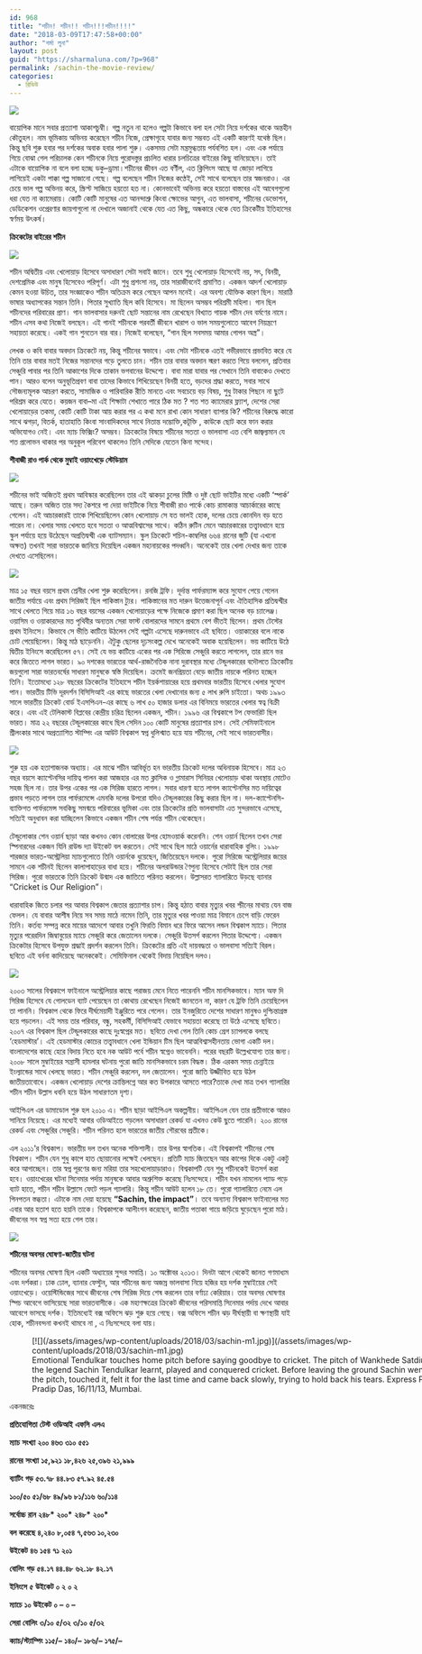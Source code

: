 ```yaml
---
id: 968
title: "শচীন! শচীন!! শচীন!!!শচীন!!!!"
date: "2018-03-09T17:47:58+00:00"
author: "শর্মা লুনা"
layout: post
guid: "https://sharmaluna.com/?p=968"
permalink: /sachin-the-movie-review/
categories:
  - রিভিউ
---
```


[![](/assets/images/wp-content/uploads/2018/03/sachin-poster-1.jpg)](/assets/images/wp-content/uploads/2018/03/sachin-poster-1.jpg)

<span style="font-weight: 400;">বায়োপিক মানে সবার প্রত্যাশা আকাশচুম্বী। গল্প নতুন না হলেও গল্পটা কিভাবে বলা হল সেটা নিয়ে দর্শকের থাকে অন্তহীন কৌতুহল। নাম ভূমিকায় অভিনয় করেছেন শচীন নিজে, প্রেক্ষাগৃহে যাবার জন্য সম্ভবত এই একটি কারণই যথেষ্ঠ ছিল। কিন্তু ছবি শুরু হবার পর দর্শকের অবাক হবার পালা শুরু। একসময় সেটা মন্ত্রমুগ্ধতায় পর্যবশিত হল। এবং এক পর্যায়ে গিয়ে বোঝা গেল পরিচালক</span> <span style="font-weight: 400;">কেন</span> <span style="font-weight: 400;">শচীনকে</span> <span style="font-weight: 400;">নিয়ে পুরোদস্তুর প্রচলিত ধারার চলচিত্রের বাইরের কিছু বানিয়েছেন।</span> <span style="font-weight: 400;">তাই এটাকে বায়োপিক না বলে বলা হচ্ছে ডকু</span><span style="font-weight: 400;">–</span><span style="font-weight: 400;">ড্রামা</span><span style="font-weight: 400;">।</span><span style="font-weight: 400;">শচীনের</span> <span style="font-weight: 400;">জীবন</span> <span style="font-weight: 400;">এত</span> <span style="font-weight: 400;">বর্ণীল</span><span style="font-weight: 400;">, </span><span style="font-weight: 400;">এত</span> <span style="font-weight: 400;">ক্লিপিংস</span> <span style="font-weight: 400;">আছে</span> <span style="font-weight: 400;">যা</span> <span style="font-weight: 400;">জোড়া</span> <span style="font-weight: 400;">লাগিয়ে</span> <span style="font-weight: 400;">লাগিয়েই</span> <span style="font-weight: 400;">একটা</span> <span style="font-weight: 400;">পাক্কা</span> <span style="font-weight: 400;">গল্প</span> <span style="font-weight: 400;">সাজানো</span> <span style="font-weight: 400;">গেছে।</span> <span style="font-weight: 400;">গল্প</span> <span style="font-weight: 400;">বলেছেন</span> <span style="font-weight: 400;">শচীন</span> <span style="font-weight: 400;">নিজের</span> <span style="font-weight: 400;">কণ্ঠেই</span><span style="font-weight: 400;">, </span><span style="font-weight: 400;">সেই</span> <span style="font-weight: 400;">সাথে</span> <span style="font-weight: 400;">বলেছেন</span> <span style="font-weight: 400;">তার</span> <span style="font-weight: 400;">স্বজনরাও।</span> <span style="font-weight: 400;">এর</span> <span style="font-weight: 400;">চেয়ে</span> <span style="font-weight: 400;">ভাল</span> <span style="font-weight: 400;">গল্প</span> <span style="font-weight: 400;">অভিনয়</span> <span style="font-weight: 400;">করে</span><span style="font-weight: 400;">, </span><span style="font-weight: 400;">স্ক্রিপ্ট</span> <span style="font-weight: 400;">সাজিয়ে</span> <span style="font-weight: 400;">হয়তো</span> <span style="font-weight: 400;">হত</span> <span style="font-weight: 400;">না। কোনভাবেই</span> <span style="font-weight: 400;">অভিনয়</span> <span style="font-weight: 400;">করে</span> <span style="font-weight: 400;">হয়তো</span> <span style="font-weight: 400;">বাস্তবের</span> <span style="font-weight: 400;">এই</span> <span style="font-weight: 400;">আবেগগুলো</span> <span style="font-weight: 400;">ধরা</span> <span style="font-weight: 400;">যেত</span> <span style="font-weight: 400;">না</span> <span style="font-weight: 400;">ক্যামেরায়।</span> <span style="font-weight: 400;">কোটি</span> <span style="font-weight: 400;">কোটি</span> <span style="font-weight: 400;">মানুষের</span> <span style="font-weight: 400;">এত</span> <span style="font-weight: 400;">আনন্দাশ্রু</span> <span style="font-weight: 400;">কিংবা</span> <span style="font-weight: 400;">ক্ষোভের</span> <span style="font-weight: 400;">আগুন</span><span style="font-weight: 400;">, </span><span style="font-weight: 400;">এত</span> <span style="font-weight: 400;">ভালবাসা</span><span style="font-weight: 400;">, </span><span style="font-weight: 400;">শচীনের ডেভোশন, ডেডিকেশন</span><span style="font-weight: 400;"> ও</span><span style="font-weight: 400;">প্রেরণার</span> <span style="font-weight: 400;">জায়গাগুলো</span> <span style="font-weight: 400;">না</span> <span style="font-weight: 400;">দেখালে</span> <span style="font-weight: 400;">অজানাই</span> <span style="font-weight: 400;">থেকে</span> <span style="font-weight: 400;">যেত</span> <span style="font-weight: 400;">এত</span> <span style="font-weight: 400;">কিছু</span><span style="font-weight: 400;">, </span><span style="font-weight: 400;">অন্ধকারে</span> <span style="font-weight: 400;">থেকে</span> <span style="font-weight: 400;">যেত</span> <span style="font-weight: 400;">ক্রিকেটীয়</span> <span style="font-weight: 400;">ইতিহাসের</span> <span style="font-weight: 400;">স্বর্ণময়</span> <span style="font-weight: 400;">উৎকর্ষ</span><span style="font-weight: 400;">। </span>

**ক্রিকেটের বাইরের শচীন**

[![](/assets/images/wp-content/uploads/2018/03/Salomi-Pinto-right-with-Sachin-in-1989.jpg)](/assets/images/wp-content/uploads/2018/03/Salomi-Pinto-right-with-Sachin-in-1989.jpg)

<span style="font-weight: 400;">শচীন</span> <span style="font-weight: 400;">অদ্বিতীয়</span> <span style="font-weight: 400;">এবং</span> <span style="font-weight: 400;">খেলোয়াড়</span> <span style="font-weight: 400;">হিসেবে</span> <span style="font-weight: 400;">অসাধারণ</span> <span style="font-weight: 400;">সেটা</span> <span style="font-weight: 400;">সবাই</span> <span style="font-weight: 400;">জানে।</span> <span style="font-weight: 400;">তবে</span> <span style="font-weight: 400;">শুধু</span> <span style="font-weight: 400;">খেলোয়াড়</span> <span style="font-weight: 400;">হিসেবেই</span> <span style="font-weight: 400;">নয়</span><span style="font-weight: 400;">, </span><span style="font-weight: 400;">সৎ</span><span style="font-weight: 400;">, </span><span style="font-weight: 400;">বিনয়ী</span><span style="font-weight: 400;">, </span><span style="font-weight: 400;">দেশপ্রেমিক</span> <span style="font-weight: 400;">এবং</span> <span style="font-weight: 400;">মানুষ</span> <span style="font-weight: 400;">হিসেবেও</span> <span style="font-weight: 400;">পরিপূর্ণ।</span> <span style="font-weight: 400;">এটা</span> <span style="font-weight: 400;">শুধু</span> <span style="font-weight: 400;">প্রশংসা</span> <span style="font-weight: 400;">নয়</span><span style="font-weight: 400;">, </span><span style="font-weight: 400;">তার</span> <span style="font-weight: 400;">সারাজীবনেই</span> <span style="font-weight: 400;">প্রমাণিত</span><span style="font-weight: 400;">। </span><span style="font-weight: 400;">একজন</span> <span style="font-weight: 400;">আদর্শ</span> <span style="font-weight: 400;">খেলোয়াড়</span> <span style="font-weight: 400;">কেমন</span> <span style="font-weight: 400;">হওয়া</span> <span style="font-weight: 400;">উচিত</span><span style="font-weight: 400;">, </span><span style="font-weight: 400;">তার</span> <span style="font-weight: 400;">সংজ্ঞাকেও</span> <span style="font-weight: 400;">শচীন</span> <span style="font-weight: 400;">অতিক্রম</span> <span style="font-weight: 400;">করে</span> <span style="font-weight: 400;">গেছেন</span> <span style="font-weight: 400;">আপন</span> <span style="font-weight: 400;">মনেই।</span> <span style="font-weight: 400;">এর</span> <span style="font-weight: 400;">অবশ্য</span> <span style="font-weight: 400;">যৌক্তিক</span> <span style="font-weight: 400;">কারণ</span> <span style="font-weight: 400;">ছিল।</span> <span style="font-weight: 400;">মারাঠি</span> <span style="font-weight: 400;">ভাষার</span> <span style="font-weight: 400;">অধ্যাপকের</span> <span style="font-weight: 400;">সন্তান</span> <span style="font-weight: 400;">তিনি।</span> <span style="font-weight: 400;">পিতার</span> <span style="font-weight: 400;">সুখ্যাতি</span> <span style="font-weight: 400;">ছিল</span> <span style="font-weight: 400;">কবি</span> <span style="font-weight: 400;">হিসেবে।</span> <span style="font-weight: 400;">মা</span> <span style="font-weight: 400;">ছিলেন</span> <span style="font-weight: 400;">অসম্ভব</span> <span style="font-weight: 400;">পরিশ্রমী</span> <span style="font-weight: 400;">মহিলা।</span> <span style="font-weight: 400;">গান</span> <span style="font-weight: 400;">ছিল</span> <span style="font-weight: 400;">শচীনদের</span> <span style="font-weight: 400;">পরিবারের</span> <span style="font-weight: 400;">প্রাণ।</span> <span style="font-weight: 400;">গান</span> <span style="font-weight: 400;">ভালবাসার</span> <span style="font-weight: 400;">দরুনই</span> <span style="font-weight: 400;">ছোট</span> <span style="font-weight: 400;">সন্তানের</span> <span style="font-weight: 400;">নাম</span> <span style="font-weight: 400;">রেখেছেন</span> <span style="font-weight: 400;">বিখ্যাত</span> <span style="font-weight: 400;">গায়ক</span> <span style="font-weight: 400;">শচীন</span> <span style="font-weight: 400;">দেব</span> <span style="font-weight: 400;">বর্মণের</span> <span style="font-weight: 400;">নামে।</span> <span style="font-weight: 400;">শচীন</span> <span style="font-weight: 400;">এসব</span> <span style="font-weight: 400;">কথা</span> <span style="font-weight: 400;">নিজেই</span> <span style="font-weight: 400;">বলছেন। এই গানই শচীনকে পরবর্তী জীবনে খারাপ ও ভাল সময়গুলোতে আবেগ নিয়ন্ত্রণে সহায়তা করেছে। একই গান শুনতেন বার বার। নিজেই বলেছেন, “গান ছিল সবসময় আমার গোপন অস্ত্র”।</span>

<span style="font-weight: 400;">লেখক ও কবি</span> <span style="font-weight: 400;">বাবার</span> <span style="font-weight: 400;">অবদান</span> <span style="font-weight: 400;">ক্রিকেটে</span> <span style="font-weight: 400;">নয়</span><span style="font-weight: 400;">, </span><span style="font-weight: 400;">কিন্তু</span> <span style="font-weight: 400;">শচীনের</span> <span style="font-weight: 400;">স্বভাবে।</span> <span style="font-weight: 400;">এবং</span> <span style="font-weight: 400;">সেটা</span> <span style="font-weight: 400;">শচীনকে</span> <span style="font-weight: 400;">এতই</span> <span style="font-weight: 400;">গভীরভাবে</span> <span style="font-weight: 400;">প্রভাবিত</span> <span style="font-weight: 400;">করে</span> <span style="font-weight: 400;">যে</span> <span style="font-weight: 400;">তিনি</span> <span style="font-weight: 400;">তার</span> <span style="font-weight: 400;">বাবার</span> <span style="font-weight: 400;">মতই</span> <span style="font-weight: 400;">নিজের</span> <span style="font-weight: 400;">সন্তানদের</span> <span style="font-weight: 400;">গড়ে</span> <span style="font-weight: 400;">তুলতে</span> <span style="font-weight: 400;">চান।</span> <span style="font-weight: 400;">শচীন</span> <span style="font-weight: 400;">তার</span> <span style="font-weight: 400;">বাবার</span> <span style="font-weight: 400;">অবদান</span> <span style="font-weight: 400;">স্মরণ</span> <span style="font-weight: 400;">করতে</span> <span style="font-weight: 400;">গিয়ে</span> <span style="font-weight: 400;">বললেন</span><span style="font-weight: 400;">, </span><span style="font-weight: 400;">প্রতিবার</span> <span style="font-weight: 400;">সেঞ্চুরি</span> <span style="font-weight: 400;">পাবার</span> <span style="font-weight: 400;">পর</span> <span style="font-weight: 400;">তিনি</span> <span style="font-weight: 400;">আকাশের</span> <span style="font-weight: 400;">দিকে</span> <span style="font-weight: 400;">তাকান</span> <span style="font-weight: 400;">ভগবানের</span> <span style="font-weight: 400;">উদ্দেশ্যে।</span> <span style="font-weight: 400;">বাবা</span> <span style="font-weight: 400;">মারা</span> <span style="font-weight: 400;">যাবার</span> <span style="font-weight: 400;">পর</span> <span style="font-weight: 400;">সেখানে</span> <span style="font-weight: 400;">তিনি</span> <span style="font-weight: 400;">বাবাকেও</span> <span style="font-weight: 400;">দেখতে</span> <span style="font-weight: 400;">পান।</span> <span style="font-weight: 400;">আরও</span> <span style="font-weight: 400;">বলেন</span> <span style="font-weight: 400;">অনুভূতিপ্রবণ</span> <span style="font-weight: 400;">বাবা</span> <span style="font-weight: 400;">তাদের</span> <span style="font-weight: 400;">কিভাবে</span> <span style="font-weight: 400;">শিখিয়েছেন</span> <span style="font-weight: 400;">বিনয়ী</span> <span style="font-weight: 400;">হতে</span><span style="font-weight: 400;">, </span><span style="font-weight: 400;">বড়দের</span> <span style="font-weight: 400;">শ্রদ্ধা</span> <span style="font-weight: 400;">করতে</span><span style="font-weight: 400;">, </span><span style="font-weight: 400;">সবার</span> <span style="font-weight: 400;">সাথে</span> <span style="font-weight: 400;">সৌজন্যমূলক</span> <span style="font-weight: 400;">আচরণ</span> <span style="font-weight: 400;">করতে</span><span style="font-weight: 400;">, </span><span style="font-weight: 400;">সামাজিক</span> <span style="font-weight: 400;">ও</span> <span style="font-weight: 400;">পারিবারিক</span> <span style="font-weight: 400;">রীতি</span> <span style="font-weight: 400;">মানতে</span> <span style="font-weight: 400;">এবং</span> <span style="font-weight: 400;">সবচেয়ে</span> <span style="font-weight: 400;">বড়</span> <span style="font-weight: 400;">বিষয়</span><span style="font-weight: 400;">, </span><span style="font-weight: 400;">শুধু</span> <span style="font-weight: 400;">টাকার</span> <span style="font-weight: 400;">পিছনে</span> <span style="font-weight: 400;">না</span> <span style="font-weight: 400;">ছুটে</span> <span style="font-weight: 400;">পরিশ্রম</span> <span style="font-weight: 400;">করে</span> <span style="font-weight: 400;">যেতে।</span> <span style="font-weight: 400;">কয়জন</span> <span style="font-weight: 400;">বাবা</span><span style="font-weight: 400;">–</span><span style="font-weight: 400;">মা</span> <span style="font-weight: 400;">এই</span> <span style="font-weight: 400;">শিক্ষাটা</span> <span style="font-weight: 400;">শেখাতে</span> <span style="font-weight: 400;">পারে</span> <span style="font-weight: 400;">ঠিক</span> <span style="font-weight: 400;">মত</span><span style="font-weight: 400;"> ? </span><span style="font-weight: 400;">শত</span> <span style="font-weight: 400;">শত</span> <span style="font-weight: 400;">ক্যামেরার</span> <span style="font-weight: 400;">ফ্ল্যাশ</span><span style="font-weight: 400;">, </span><span style="font-weight: 400;">দেশের</span> <span style="font-weight: 400;">সেরা</span> <span style="font-weight: 400;">খেলোয়াড়ের</span> <span style="font-weight: 400;">তকমা</span><span style="font-weight: 400;">, </span><span style="font-weight: 400;">কোটি</span> <span style="font-weight: 400;">কোটি</span> <span style="font-weight: 400;">টাকা</span> <span style="font-weight: 400;">আয়</span> <span style="font-weight: 400;">করার</span> <span style="font-weight: 400;">পর</span> <span style="font-weight: 400;">এ</span> <span style="font-weight: 400;">কথা</span> <span style="font-weight: 400;">মনে</span> <span style="font-weight: 400;">রাখা</span> <span style="font-weight: 400;">কোন</span> <span style="font-weight: 400;">সাধারণ</span> <span style="font-weight: 400;">ব্যাপার</span> <span style="font-weight: 400;">কি</span><span style="font-weight: 400;">? </span><span style="font-weight: 400;">শচীনের</span> <span style="font-weight: 400;">বিরুদ্ধে</span> <span style="font-weight: 400;">কারো</span> <span style="font-weight: 400;">সাথে</span> <span style="font-weight: 400;">ঝগড়া</span><span style="font-weight: 400;">, </span><span style="font-weight: 400;">বিতর্ক</span><span style="font-weight: 400;">, </span><span style="font-weight: 400;">হাতাহাতি</span> <span style="font-weight: 400;">কিংবা</span> <span style="font-weight: 400;">সাংবাদিকদের</span> <span style="font-weight: 400;">সাথে</span> <span style="font-weight: 400;">নিতান্ত</span> <span style="font-weight: 400;">দম্ভোক্তি</span><span style="font-weight: 400;">,</span><span style="font-weight: 400;">কটূক্তি</span><span style="font-weight: 400;"> , </span><span style="font-weight: 400;">কাউকে</span> <span style="font-weight: 400;">ছোট</span> <span style="font-weight: 400;">করে</span> <span style="font-weight: 400;">ফান</span> <span style="font-weight: 400;">করার</span> <span style="font-weight: 400;">অভিযোগও</span> <span style="font-weight: 400;">নেই।</span> <span style="font-weight: 400;">এবং</span> <span style="font-weight: 400;">ম্যাচ</span> <span style="font-weight: 400;">ফিক্সিং</span><span style="font-weight: 400;">? </span><span style="font-weight: 400;">অসম্ভব।</span> <span style="font-weight: 400;">ক্রিকেটের</span> <span style="font-weight: 400;">বিষয়ে</span> <span style="font-weight: 400;">শচীনের</span> <span style="font-weight: 400;">সততা</span> <span style="font-weight: 400;">ও</span> <span style="font-weight: 400;">ভালবাসা</span> <span style="font-weight: 400;">এত</span> <span style="font-weight: 400;">বেশি</span> <span style="font-weight: 400;">জাজ্বল্যমান</span> <span style="font-weight: 400;">যে</span> <span style="font-weight: 400;">শত</span> <span style="font-weight: 400;">প্রলোভন</span> <span style="font-weight: 400;">থাকার</span> <span style="font-weight: 400;">পর</span> <span style="font-weight: 400;">অনুকূল</span> <span style="font-weight: 400;">পরিবেশ</span> <span style="font-weight: 400;">থাকলেও</span> <span style="font-weight: 400;">তিনি সেদিকে যেতেন কিনা সন্দেহ। </span>

**শীবাজী রাও পার্ক থেকে মুম্বাই ওয়াংখেড়ে স্টেডিয়াম**

[![](/assets/images/wp-content/uploads/2018/03/Sachin-even-as-a-kid-had-that-hungry-look.jpg)](/assets/images/wp-content/uploads/2018/03/Sachin-even-as-a-kid-had-that-hungry-look.jpg)

<span style="font-weight: 400;">শচীনের ভাই অজিতই প্রথম আবিস্কার করেছিলেন তার এই ঝাকড়া চুলের মিষ্টি ও দুষ্ট ছোট ভাইটির মধ্যে একটি ‘স্পার্ক’ আছে। তরুন অজিত তার সদ্য কৈশরে পা দেয়া ভাইটিকে নিয়ে শীবাজী রাও পার্কে কোচ রামাকান্ত আচার্কারের কাছে গেলেন। এই আচারকারই তাকে শিখিয়েছিলেন কোন খেলোয়াড় সে যত ভালই হোক, দলের চেয়ে কোনদিন বড় হতে পারেন না। খেলার সময় খেলতে হবে সততা ও আত্মবিশ্বাসের সাথে। কঠিন রুটিন মেনে আচারকারের তত্ত্বাবধানে হয়ে স্কুল পর্যায়ে হয়ে উঠেছেন অপ্রতিদ্বন্দ্বী এক ব্যাটসম্যান। স্কুল ক্রিকেটে শচিন-কাম্বলির ৬৬৪ রানের জুটি (যা এখনো অক্ষত) তখনই সারা ভারতকে জানিয়ে দিয়েছিল একজন মহানায়কের পদধ্বনি। অনেকেই তার খেলা দেখার জন্য তাকে দেখতে এসেছিলেন।</span>

[![](/assets/images/wp-content/uploads/2018/03/Sachin-interview.jpg)](/assets/images/wp-content/uploads/2018/03/Sachin-interview.jpg)

<span style="font-weight: 400;">মাত্র ১৫ বছর বয়সে প্রথম শ্রেনীর খেলা শুরু করেছিলেন। রনজি ট্রফি। দূর্দান্ত পার্ফরম্যান্স করে সুযোগ পেয়ে গেলেন জাতীয় পর্যায়ে এবং প্রথম সিরিজই ছিল পাকিস্তান ট্যুর। পাকিস্তানের মত দারুন উত্তেজনাপূর্ন এবং ঐতিহাসিক প্রতিদ্বন্দ্বীর সাথে খেলতে গিয়ে মাত্র ১৬ বছর বয়সের একজন খেলোয়াড়ের পক্ষে নিজেকে প্রমাণ করা ছিল অনেক বড় চ্যালেঞ্জ। ওয়াসিম ও ওয়াকারদের মত পৃথিবীর অন্যতম সেরা ফাস্ট বোলারদের সামনে প্রথমে বেশ ভীতই ছিলেন। প্রথম টেস্টের প্রথম ইনিংসে। কিভাবে সে ভীতি কাটিয়ে উঠলেন সেই গল্পটা এসেছে দারুনভাবে এই ছবিতে। ওয়াকারের বলে নাকে চোট পেয়েছিলেন। কিন্তু মাঠ ছাড়েননি। ঐটুকু ছেলের দৃঢ়সংকল্প দেখে অনেকেই অবাক হয়েছিলেন। ভয় কাটিয়ে উঠে দ্বিতীয় ইনিংসে করেছিলেন ৫৭। সেই যে ভয় কাটিয়ে একের পর এক সিরিজে সেঞ্চুরি করতে লাগলেন, তার রানে ভর করে জিততে লাগল ভারত। ৯০ দশকের ভারতের আর্থ-রাজনৈতিক নানা দুরাবস্থার মধ্যে টেন্ডুলকারের বদৌলতে ক্রিকেটিয় জয়গুলো সারা ভারতবর্ষের সাধারণ মানুষকে স্বস্তি দিয়েছিল। ক্রমেই জনপ্রিয়তা বেড়ে জাতীয় নায়কে পরিনত হচ্ছেন তিনি। ইতোমধ্যে ১২৮ বছরের ক্রিকেটের ইতিহাসে শচীন ইয়র্কশায়ারের হয়ে প্রথমবার ভারতীয় হিসেবে খেলার সুযোগ পান। ভারতীয় টিভি দূরদর্শন বিসিসিআই এর কাছে ভারতের খেলা দেখানোর জন্য ৫ লাখ রুপি চাইতো। অথচ ১৯৯৩ সালে ভারতীয় ক্রিকেট বোর্ড ইএসপিএন-এর কাছে ৬ লাখ ৫০ হাজার ডলার এর বিনিময়ে ভারতের খেলার স্বত্ব বিক্রী করে। এবং এই টেলিকাস্ট বিপ্লবের কেন্দ্রীয় চরিত্র ছিলেন একজন, শচীন। ১৯৯৬ এর বিশ্বকাপে টপ ফেভারিট ছিল ভারত। মাত্র ২২ বছরের টেন্ডুলকারের কাধে ছিল সেদিন ১০০ কোটি মানুষের প্রত্যাশার চাপ। সেই সেমিফাইনালে শ্রীলংকার সাথে অপ্রত্যাশিত স্টাম্পিং এর আউট বিশ্বকাপ স্বপ্ন ধুলিশ্মাত হয়ে যায় শচীনের, সেই সাথে ভারতবাসীর।</span>

[![](/assets/images/wp-content/uploads/2018/03/tendulkar-ganguly-dravid-laxman.jpg)](/assets/images/wp-content/uploads/2018/03/tendulkar-ganguly-dravid-laxman.jpg)

<span style="font-weight: 400;">শুরু হয় এক হতাশাজনক অধ্যায়। এর মাঝে শচীন আবির্ভূত হন ভারতীয় ক্রিকেট দলের অধিনায়ক হিসেবে। মাত্র ২৩ বছর বয়সে ক্যাপ্টেনসির দায়িত্ব পালন করা আজহার এর মত ক্লাসিক ও গ্লামারাস সিনিয়র খেলোয়াড় থাকা অবস্থায় মোটেও সহজ ছিল না। তার উপর একের পর এক সিরিজ হারতে লাগল। সবার ধারণা হতে লাগল ক্যাপ্টেনসির মত দায়িত্বের প্রভাব পড়তে লাগল তার পার্ফরমেন্সে এমনকি দলের উপরো যদিও টেন্ডুলকারের কিছু করার ছিল না। দল-ক্যাপ্টেনসি-ব্যাক্তিগত পার্ফরমেন্স সবকিছু সমন্ময়ে পরিবারের ভূমিকা এবং তার ক্রিকেটের প্রতি ভালবাসাটা এত সুন্দরভাবে এসেছে, সত্যিই অনুধাবন করা যাচ্ছিলেন কিভাবে একজন শচীন শেষ পর্যন্ত শচীন থেকেছেন। </span>

<span style="font-weight: 400;">টেন্ডুলোকার শেন ওয়ার্ন ছাড়া আর কখনও কোন বোলারের উপর হোমওয়ার্ক করেননি। শেন ওয়ার্ন ছিলেন তখন সেরা স্পিনারদের একজন যিনি রাউন্ড দ্যা উইকেট বল করতেন। সেই সাথে ছিল মাঠে ওয়ার্নের ধারাবাহিক বুলিং। ১৯৯৮ শারজার ভারত-অস্ট্রেলিয়া ম্যাচগুলোতে তিনি ওয়ার্নকে ধুয়েছেন, জিতিয়েছেন দলকে। পুরো সিরিজে অস্ট্রেলিয়ার জয়ের সামনে এক শচীনই ছিলেন কালাপাহাড়ের বাধা হয়ে। শচীনের অলরাউন্ডার ণৈপুন্য হিসেবে সেটাই ছিল তার সেরা সিরিজ। পুরো ভারতকে তিনি ক্রিকেট উন্মাদ এক জাতিতে পরিনত করলেন। উল্লাসরত গ্যালারিতে উড়ছে ব্যানার “Cricket is Our Religion”।</span>

<span style="font-weight: 400;">ধারাবাহিক জিতে চলার পর আবার বিশ্বকাপ জেতার প্রত্যাশার চাপ। কিন্তু হঠাত বাবার মৃত্যুর খবর শ্চীনের মাথায় যেন বাজ ফেলল। যে বাবার আশীষ নিয়ে সব সময় মাঠে নামেন তিনি, তার মৃত্যুর খবর পাওয়া মাত্র বিমানে চেপে বাড়ি ফেরেন তিনি। কর্তব্য সম্পন্ন করে মায়ের আদেশে আবার তখুনি ফিরতি বিমান ধরে ফিরে আসেন লন্ডন বিশ্বকাপ ম্যাচে। পিতার মৃত্যুর পরেরদিন জিম্বাবুয়ের ম্যাচে সেঞ্চুরি করে জেতালেন দলকে। সেঞ্চুরি উতসর্গ করলেন পিতার উদ্দেশ্যে। একজন ক্রিকেটার হিসেবে উপযুক্ত শ্রদ্ধাই প্রদর্শন করলেন তিনি। ক্রিকেটের প্রতি এই দায়বদ্ধতা ও ভালবাসা সত্যিই বিরল। ছবিতে এই বর্ননা কাদিয়েছে অনেককেই। সেমিফিনাল থেকেই বিদায় নিয়েছিল দলও।</span>

[![](/assets/images/wp-content/uploads/2018/03/sachin-tendulkar-sourav-ganguly-india.jpg)](/assets/images/wp-content/uploads/2018/03/sachin-tendulkar-sourav-ganguly-india.jpg)

<span style="font-weight: 400;">২০০৩ সালের বিশ্বকাপে ফাইনালে অস্ট্রেলিয়ার কাছে পরাজয় মেনে নিতে পারেননি শচীন মানসিকভাবে। ম্যান অফ দি সিরিজ হিসেবে যে গোলডেন ব্যাট পেয়েছেন তা কোথায় রেখেছেন নিজেই জানতেন না, কারণ যে ট্রফি তিনি চেয়েছিলেন তা পাননি। বিশ্বকাপ থেকে ফিরে দীর্ঘমেয়াদী ইঞ্জুরিতে পরে গেলেন। তার ইনজুরিতে দেশের সাধারণ মানুষও দুশ্চিন্তাগ্রস্ত হয়ে পড়লেন। এই সময় তার পরিবার, বন্ধু, সহকর্মী, বিসিসিআই যেভাবে সহায়তা করেছে তা উঠে এসেছে ছবিতে। ২০০৭ এর বিশ্বকাপ ছিল টেন্ডুলকারের কাছে দুঃস্বপ্নের মত। ছবিতে দেখা গেল তিনি কোচ গ্রেগ চ্যাপলকে বলছে ‘হেডমাস্টার’। এই হেডমাস্টার কোচের তত্ত্বাবধানে খেলা ইন্ডিয়ান টিম ছিল আত্মবিশ্বাসহীনতায় ভোগা একটি দল। বাংলাদেশের কাছে হেরে বিদায় নিতে হবে নক আউট পর্বে শচীন স্বপ্নেও ভাবেননি। পরের বছরটি উল্লেখযোগ্য তার জন্য। ২০০৮ সালে মুম্বাইয়ের সন্ত্রাসী হামলার ঘটনায় পুরো জাতি মানসিকভাবে চরম বিদ্ধস্ত। ঠিক এরকম সময় চেন্নাইয়ে ইংল্যান্ডের সাথে খেলছে ভারত। শচীন সেঞ্চুরি করলেন, দল জেতালেন। পুরো জাতি উজ্জীবিত হয়ে উঠল জাতীয়তাবোধে। একজন খেলোয়াড় দেশের ক্রান্তিলগ্নে আর কত উপকারে আসতে পারে?তাকে দেখা মাত্র তখন গ্যালারির শচীন শচীন উল্লাস ধবনি হয়ে উঠল সাধারণতম দৃশ্য। </span>

<span style="font-weight: 400;">আইপিএল এর ডামাডোল শুরু হল ২০১০ এ। শচীন ছাড়া আইপিএল অকল্পনীয়। আইপিএল যেন তার প্রতীভাকে আরও সানিয়ে নিয়েছে। এর মধ্যেই আবার ওডিআইতে গড়লেন অসাধারণ রেকর্ড যা এখনও কেউ ছুতে পারেনি। ২০০ রানের রেকর্ড এবং সেঞ্চুরির সেঞ্চুরি। শচীন পরিনত হলে ভারতের জাতীয় গৌরবের প্রতীকে।</span>

<span style="font-weight: 400;">এল ২০১১’র বিশ্বকাপ। ভারতীয় দল তখন অনেক শক্তিশালী। তার উপর স্বাগতিক। এই বিশ্বকাপই শচীনের শেষ বিশ্বকাপ। শচীন যেন শুধু কাপে হাত ছোয়ানোর লক্ষেই খেলছেন। প্রতিটি ম্যাচ জিতছেন আর কাপের দিকে একটু একটু করে আগাচ্ছেন। তার স্বপ্ন পূরণের জন্য মরিয়া তার সহখেলোয়াড়ারাও। বিশ্বকাপটি যেন শুধু শচীনকেই উতসর্গ করা হবে। ওয়াংখেরের ঘটনা সিনেমার পর্দায় মানুষকে আবার অশ্রুশিক্ত করেছে নিঃসন্দেহে। শচীন যখন নামলেন প্যাড পড়ে ব্যাট হাতে, শচীন শচীন উল্লাসে ফেটে পড়ল গ্যালারি। কিন্তু শচীন আউট হলেন ১৮ তে। পুরো গ্যালারিতে নেমে এল পিনপতন স্তব্ধতা। এটাকে নাম দেয়া হয়েছে </span>**“Sachin, the impact”**<span style="font-weight: 400;">। তবে অন্যান্য বিশ্বকাপ ফাইনালের মত এবার আর হতাশ হতে হয়নি তাকে। বিশ্বকাপকে আলীংগন করেছেন, জাতীয় পতাকা গায়ে জড়িয়ে ঘুড়েছেন পুরো মাঠ। জীবনের সব স্বপ্ন সত্য হয়ে গেল তার।</span>

[![](/assets/images/wp-content/uploads/2018/03/jpeg.jpg)](/assets/images/wp-content/uploads/2018/03/jpeg.jpg)

**শচীনের অবসর ঘোষণা-জাতীয় ঘটনা**

<span style="font-weight: 400;">শচীনের অবসর ঘোষণা ছিল একটি অধ্যায়ের সুন্দর সমাপ্তি। ১০ অক্টোবর ২০১৩। দিনটা আগে থেকেই জানত গণমাধ্যম এবং দর্শকরা। ঢাক ঢোল, ব্যানার ফেস্টুন, আর শচীনের জন্য অজস্র ভালবাসা নিয়ে হজির হয় দর্শক মুম্বাইয়ের সেই ওয়াংখেড়ে। ওয়েস্টিন্ডিজের সাথে জীবনের শেষ সিরিজ দিয়ে শেষ করলেন তার বর্ণাঢ্য কেরিয়ার। তার অবসর ঘোষণার স্পিচ আবেগে ভাসিয়েছে সারা ভারতবাসীকে। এক মহাণক্ষত্রের ক্রিকেট জীবনের পরিসমাপ্তি সিনেমার পর্দায় দেখে আবার আবেগে ভাসছে দর্শক। ইতিমধ্যেই বক্স অফিসে ঝড় শুরু হয়ে গেছে। বক্স অফিসে শচীন ঝড় দীর্ঘস্থায়ী বা ক্ষণস্থায়ী যাই হোক, শচীনবন্দনা কখনই থামবে না , এ নিঃসন্দেহে বলা যায়।</span>

<figure aria-describedby="caption-attachment-976" class="wp-caption alignnone" id="attachment_976" style="width: 759px">[![](/assets/images/wp-content/uploads/2018/03/sachin-m1.jpg)](/assets/images/wp-content/uploads/2018/03/sachin-m1.jpg)<figcaption class="wp-caption-text" id="caption-attachment-976">Emotional Tendulkar touches home pitch before saying goodbye to cricket. The pitch of Wankhede Satdium, where the legend Sachin Tendulkar learnt, played and conquered cricket. Before leaving the ground Sachin went back to the pitch, touched it, felt it for the last time and came back slowly, trying to hold back his tears. Express Photos By Pradip Das, 16/11/13, Mumbai.</figcaption></figure>

<span style="font-weight: 400;">একনজরেঃ </span>

**প্রতিযোগিতা** **টেস্ট** **ওডিআই** **এফসি** **এলএ**

**ম্যাচ** **সংখ্যা** **২০০** **৪৬৩** **৩১০** **৫৫১**

**রানের** **সংখ্যা** **১৫,৯২১** **১৮,৪২৬** **২৫,৩৯৬** **২১,৯৯৯**

**ব্যাটিং** **গড়** **৫৩.৭৮** **৪৪.৮৩** **৫৭.৯২** **৪৫.৫৪**

**১০০/৫০** **৫১/৬৮** **৪৯/৯৬** **৮১/১১৬** **৬০/১১৪**

**সর্বোচ্চ** **রান** **২৪৮\*** **২০০\*** **২৪৮\*** **২০০\***

**বল** **করেছে** **৪,২৪০** **৮,০৫৪** **৭,৫৬৩** **১০,২৩০**

**উইকেট** **৪৬** **১৫৪** **৭১** **২০১**

**বোলিং** **গড়** **৫৪.১৭** **৪৪.৪৮** **৬২.১৮** **৪২.১৭**

**ইনিংসে** **৫** **উইকেট** **০** **২** **০** **২**

**ম্যাচে** **১০** **উইকেট** **০** **–** **০** **–**

**সেরা** **বোলিং** **৩/১০** **৫/৩২** **৩/১০** **৫/৩২**

**ক্যাচ/স্ট্যাম্পিং** **১১৫/–** **১৪০/–** **১৮৬/–** **১৭৫/–**
